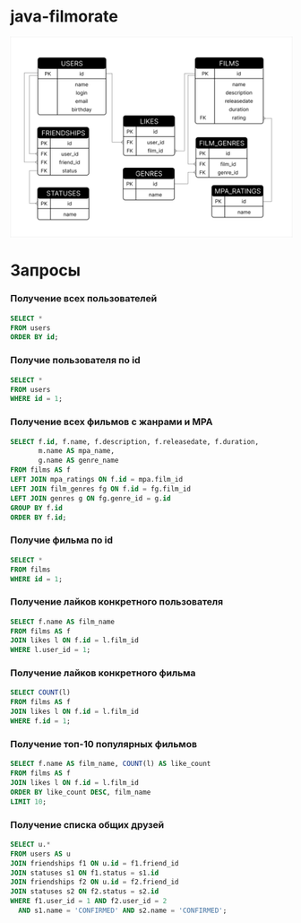 # java-filmorate
![Схема базы данных](https://github.com/Nastia-N/java-filmorate/blob/main/Filmorate.png)


# Запросы

### Получение всех пользователей 
```sql 
SELECT *  
FROM users  
ORDER BY id;
```  

### Получие пользователя по id  
```sql
SELECT *  
FROM users  
WHERE id = 1;
```  

### Получение всех фильмов с жанрами и MPA  
```sql
SELECT f.id, f.name, f.description, f.releasedate, f.duration,  
       m.name AS mpa_name,  
       g.name AS genre_name  
FROM films AS f  
LEFT JOIN mpa_ratings ON f.id = mpa.film_id  
LEFT JOIN film_genres fg ON f.id = fg.film_id  
LEFT JOIN genres g ON fg.genre_id = g.id  
GROUP BY f.id  
ORDER BY f.id;
```  

### Получие фильма по id  
```sql
SELECT *  
FROM films  
WHERE id = 1;
```  

### Получение лайков конкретного пользователя  
```sql
SELECT f.name AS film_name  
FROM films AS f  
JOIN likes l ON f.id = l.film_id  
WHERE l.user_id = 1;
```  

### Получение лайков конкретного фильма  
```sql
SELECT COUNT(l)  
FROM films AS f  
JOIN likes l ON f.id = l.film_id  
WHERE f.id = 1;
```  

### Получение топ-10 популярных фильмов  
```sql
SELECT f.name AS film_name, COUNT(l) AS like_count  
FROM films AS f  
JOIN likes l ON f.id = l.film_id  
ORDER BY like_count DESC, film_name  
LIMIT 10;
```  

### Получение списка общих друзей  
```sql
SELECT u.*   
FROM users AS u  
JOIN friendships f1 ON u.id = f1.friend_id  
JOIN statuses s1 ON f1.status = s1.id  
JOIN friendships f2 ON u.id = f2.friend_id  
JOIN statuses s2 ON f2.status = s2.id  
WHERE f1.user_id = 1 AND f2.user_id = 2   
  AND s1.name = 'CONFIRMED' AND s2.name = 'CONFIRMED';
```
